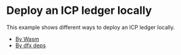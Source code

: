 # Deploy an ICP ledger locally

This example shows different ways to deploy an ICP ledger locally.

- [By Wasm](/by_wasm/README.md)
- [By dfx deps](/by_dfx_deps/README.md)
